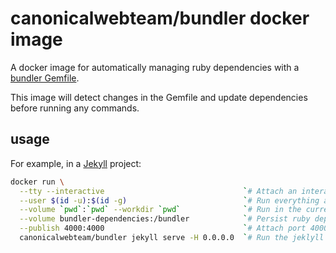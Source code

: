 # canonicalwebteam/bundler docker image

A docker image for automatically managing ruby dependencies with a [bundler Gemfile](http://bundler.io/gemfile.html).

This image will detect changes in the Gemfile and update dependencies before running any commands.

## usage

For example, in a [Jekyll](https://jekyllrb.com/) project:

``` bash
docker run \
  --tty --interactive                               `# Attach an interactive terminal`  \
  --user $(id -u):$(id -g)                          `# Run everything as the current user`  \
  --volume `pwd`:`pwd` --workdir `pwd`              `# Run in the current working directory`  \
  --volume bundler-dependencies:/bundler            `# Persist ruby dependencies in a docker volume`  \
  --publish 4000:4000                               `# Attach port 4000`  \
  canonicalwebteam/bundler jekyll serve -H 0.0.0.0  `# Run the jeklyll server`
```
